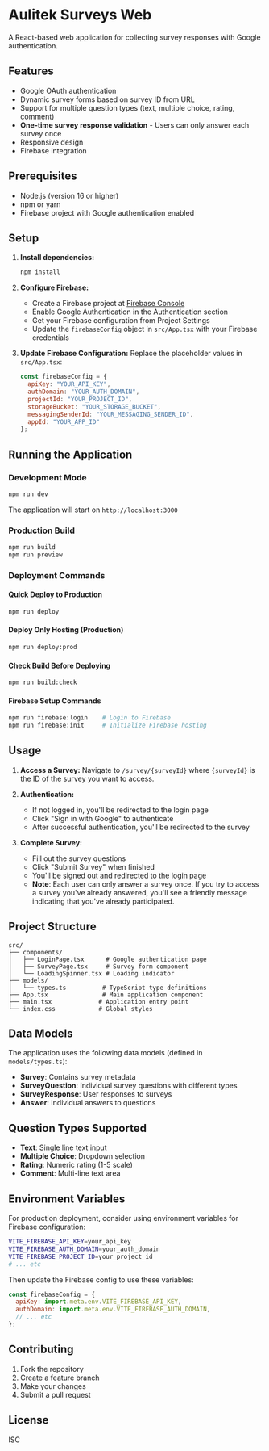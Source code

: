 # Aulitek Surveys Web

A React-based web application for collecting survey responses with Google authentication.

## Features

- Google OAuth authentication
- Dynamic survey forms based on survey ID from URL
- Support for multiple question types (text, multiple choice, rating, comment)
- **One-time survey response validation** - Users can only answer each survey once
- Responsive design
- Firebase integration

## Prerequisites

- Node.js (version 16 or higher)
- npm or yarn
- Firebase project with Google authentication enabled

## Setup

1. **Install dependencies:**
   ```bash
   npm install
   ```

2. **Configure Firebase:**
   - Create a Firebase project at [Firebase Console](https://console.firebase.google.com/)
   - Enable Google Authentication in the Authentication section
   - Get your Firebase configuration from Project Settings
   - Update the `firebaseConfig` object in `src/App.tsx` with your Firebase credentials

3. **Update Firebase Configuration:**
   Replace the placeholder values in `src/App.tsx`:
   ```javascript
   const firebaseConfig = {
     apiKey: "YOUR_API_KEY",
     authDomain: "YOUR_AUTH_DOMAIN",
     projectId: "YOUR_PROJECT_ID",
     storageBucket: "YOUR_STORAGE_BUCKET",
     messagingSenderId: "YOUR_MESSAGING_SENDER_ID",
     appId: "YOUR_APP_ID"
   };
   ```

## Running the Application

### Development Mode
```bash
npm run dev
```

The application will start on `http://localhost:3000`

### Production Build
```bash
npm run build
npm run preview
```

### Deployment Commands

#### Quick Deploy to Production
```bash
npm run deploy
```

#### Deploy Only Hosting (Production)
```bash
npm run deploy:prod
```

#### Check Build Before Deploying
```bash
npm run build:check
```

#### Firebase Setup Commands
```bash
npm run firebase:login    # Login to Firebase
npm run firebase:init     # Initialize Firebase hosting
```

## Usage

1. **Access a Survey:**
   Navigate to `/survey/{surveyId}` where `{surveyId}` is the ID of the survey you want to access.

2. **Authentication:**
   - If not logged in, you'll be redirected to the login page
   - Click "Sign in with Google" to authenticate
   - After successful authentication, you'll be redirected to the survey

3. **Complete Survey:**
   - Fill out the survey questions
   - Click "Submit Survey" when finished
   - You'll be signed out and redirected to the login page
   - **Note**: Each user can only answer a survey once. If you try to access a survey you've already answered, you'll see a friendly message indicating that you've already participated.

## Project Structure

```
src/
├── components/
│   ├── LoginPage.tsx      # Google authentication page
│   ├── SurveyPage.tsx     # Survey form component
│   └── LoadingSpinner.tsx # Loading indicator
├── models/
│   └── types.ts          # TypeScript type definitions
├── App.tsx               # Main application component
├── main.tsx             # Application entry point
└── index.css            # Global styles
```

## Data Models

The application uses the following data models (defined in `models/types.ts`):

- **Survey**: Contains survey metadata
- **SurveyQuestion**: Individual survey questions with different types
- **SurveyResponse**: User responses to surveys
- **Answer**: Individual answers to questions

## Question Types Supported

- **Text**: Single line text input
- **Multiple Choice**: Dropdown selection
- **Rating**: Numeric rating (1-5 scale)
- **Comment**: Multi-line text area

## Environment Variables

For production deployment, consider using environment variables for Firebase configuration:

```bash
VITE_FIREBASE_API_KEY=your_api_key
VITE_FIREBASE_AUTH_DOMAIN=your_auth_domain
VITE_FIREBASE_PROJECT_ID=your_project_id
# ... etc
```

Then update the Firebase config to use these variables:

```javascript
const firebaseConfig = {
  apiKey: import.meta.env.VITE_FIREBASE_API_KEY,
  authDomain: import.meta.env.VITE_FIREBASE_AUTH_DOMAIN,
  // ... etc
};
```

## Contributing

1. Fork the repository
2. Create a feature branch
3. Make your changes
4. Submit a pull request

## License

ISC 